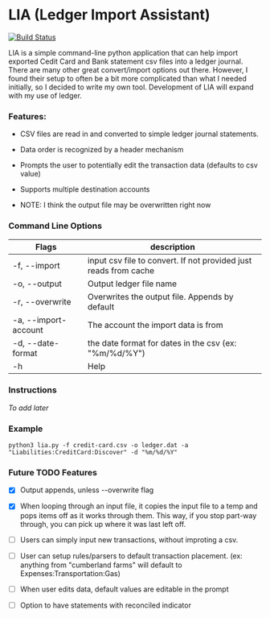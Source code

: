 # LIA (Ledger Import Assistant)

[![Build Status](https://travis-ci.org/himmAllRight/LIA.svg?branch=master)](https://travis-ci.org/himmAllRight/LIA/)

LIA is a simple command-line python application that can help import exported Cedit Card and Bank statement csv files into a ledger journal. There are many other great convert/import options out there. However, I found their setup to often be a bit more complicated than what I needed initially, so I decided to write my own tool. Development of LIA will expand with my use of ledger.

### Features:
- CSV files are read in and converted to simple ledger journal statements.
- Data order is recognized by a header mechanism
- Prompts the user to potentially edit the transaction data (defaults to csv value)
- Supports multiple destination accounts

- NOTE: I think the output file may be overwritten right now

### Command Line Options
| Flags | description |
|-------|-------------|
| -f, --import | input csv file to convert. If not provided just reads from cache |
| -o, --output | Output ledger file name |
| -r, --overwrite | Overwrites the output file. Appends by default |
| -a, --import-account | The account the import data is from |
| -d, --date-format | the date format for dates in the csv (ex: "%m/%d/%Y") |
| -h | Help |


### Instructions

_To add later_

### Example
`python3 lia.py -f credit-card.csv -o ledger.dat -a "Liabilities:CreditCard:Discover" -d "%m/%d/%Y"`

### Future TODO Features
- [X] Output appends, unless --overwrite flag
- [X] When looping through an input file, it copies the input file to a temp and pops items off as it works through them. This way, if you stop part-way through, you can pick up where it was last left off.
- [ ] Users can simply input new transactions, without improting a csv.
- [ ] User can setup rules/parsers to default transaction placement. (ex: anything from "cumberland farms" will default to Expenses:Transportation:Gas)
- [ ] When user edits data, default values are editable in the prompt
- [ ] Option to have statements with reconciled indicator

